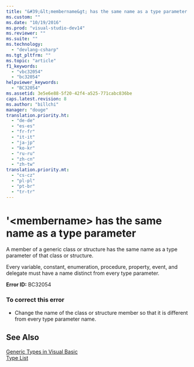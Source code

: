 ```yaml
---
title: "&#39;&lt;membername&gt; has the same name as a type parameter | Microsoft Docs"
ms.custom: ""
ms.date: "10/19/2016"
ms.prod: "visual-studio-dev14"
ms.reviewer: ""
ms.suite: ""
ms.technology: 
  - "devlang-csharp"
ms.tgt_pltfrm: ""
ms.topic: "article"
f1_keywords: 
  - "vbc32054"
  - "bc32054"
helpviewer_keywords: 
  - "BC32054"
ms.assetid: 3e5e6e88-5f20-42f4-a525-771cabc836be
caps.latest.revision: 8
ms.author: "billchi"
manager: "douge"
translation.priority.ht: 
  - "de-de"
  - "es-es"
  - "fr-fr"
  - "it-it"
  - "ja-jp"
  - "ko-kr"
  - "ru-ru"
  - "zh-cn"
  - "zh-tw"
translation.priority.mt: 
  - "cs-cz"
  - "pl-pl"
  - "pt-br"
  - "tr-tr"
---
```

# &#39;&lt;membername&gt; has the same name as a type parameter
A member of a generic class or structure has the same name as a type parameter of that class or structure.  
  
 Every variable, constant, enumeration, procedure, property, event, and delegate must have a name distinct from every type parameter.  
  
 **Error ID:** BC32054  
  
### To correct this error  
  
-   Change the name of the class or structure member so that it is different from every type parameter name.  
  
## See Also  
 [Generic Types in Visual Basic](../Topic/Generic%20Types%20in%20Visual%20Basic%20\(Visual%20Basic\).md)   
 [Type List](../Topic/Type%20List%20\(Visual%20Basic\).md)